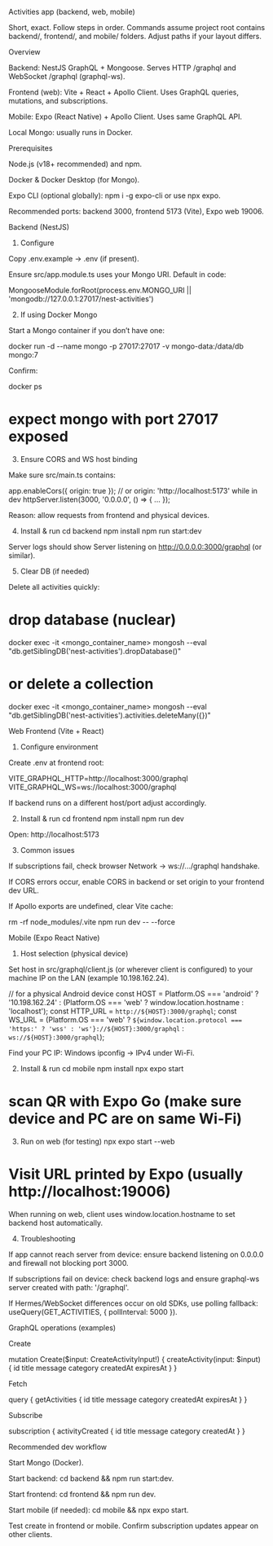  Activities app (backend, web, mobile)

Short, exact. Follow steps in order. Commands assume project root contains backend/, frontend/, and mobile/ folders. Adjust paths if your layout differs.

Overview

Backend: NestJS GraphQL + Mongoose. Serves HTTP /graphql and WebSocket /graphql (graphql-ws).

Frontend (web): Vite + React + Apollo Client. Uses GraphQL queries, mutations, and subscriptions.

Mobile: Expo (React Native) + Apollo Client. Uses same GraphQL API.

Local Mongo: usually runs in Docker.

Prerequisites

Node.js (v18+ recommended) and npm.

Docker & Docker Desktop (for Mongo).

Expo CLI (optional globally): npm i -g expo-cli or use npx expo.

Recommended ports: backend 3000, frontend 5173 (Vite), Expo web 19006.

Backend (NestJS)
1. Configure

Copy .env.example → .env (if present).

Ensure src/app.module.ts uses your Mongo URI. Default in code:

MongooseModule.forRoot(process.env.MONGO_URI || 'mongodb://127.0.0.1:27017/nest-activities')

2. If using Docker Mongo

Start a Mongo container if you don’t have one:

docker run -d --name mongo -p 27017:27017 -v mongo-data:/data/db mongo:7


Confirm:

docker ps
# expect mongo with port 27017 exposed

3. Ensure CORS and WS host binding

Make sure src/main.ts contains:

app.enableCors({ origin: true });
// or origin: 'http://localhost:5173' while in dev
httpServer.listen(3000, '0.0.0.0', () => { ... });


Reason: allow requests from frontend and physical devices.

4. Install & run
cd backend
npm install
npm run start:dev


Server logs should show Server listening on http://0.0.0.0:3000/graphql (or similar).

5. Clear DB (if needed)

Delete all activities quickly:

# drop database (nuclear)
docker exec -it <mongo_container_name> mongosh --eval "db.getSiblingDB('nest-activities').dropDatabase()"
# or delete a collection
docker exec -it <mongo_container_name> mongosh --eval "db.getSiblingDB('nest-activities').activities.deleteMany({})"

Web Frontend (Vite + React)
1. Configure environment

Create .env at frontend root:

VITE_GRAPHQL_HTTP=http://localhost:3000/graphql
VITE_GRAPHQL_WS=ws://localhost:3000/graphql


If backend runs on a different host/port adjust accordingly.

2. Install & run
cd frontend
npm install
npm run dev


Open: http://localhost:5173

3. Common issues

If subscriptions fail, check browser Network -> ws://.../graphql handshake.

If CORS errors occur, enable CORS in backend or set origin to your frontend dev URL.

If Apollo exports are undefined, clear Vite cache:

rm -rf node_modules/.vite
npm run dev -- --force

Mobile (Expo React Native)
1. Host selection (physical device)

Set host in src/graphql/client.js (or wherever client is configured) to your machine IP on the LAN (example 10.198.162.24).

// for a physical Android device
const HOST = Platform.OS === 'android' ? '10.198.162.24' : (Platform.OS === 'web' ? window.location.hostname : 'localhost');
const HTTP_URL = `http://${HOST}:3000/graphql`;
const WS_URL = (Platform.OS === 'web' ? `${window.location.protocol === 'https:' ? 'wss' : 'ws'}://${HOST}:3000/graphql` : `ws://${HOST}:3000/graphql`);


Find your PC IP: Windows ipconfig → IPv4 under Wi-Fi.

2. Install & run
cd mobile
npm install
npx expo start
# scan QR with Expo Go (make sure device and PC are on same Wi-Fi)

3. Run on web (for testing)
npx expo start --web
# Visit URL printed by Expo (usually http://localhost:19006)


When running on web, client uses window.location.hostname to set backend host automatically.

4. Troubleshooting

If app cannot reach server from device: ensure backend listening on 0.0.0.0 and firewall not blocking port 3000.

If subscriptions fail on device: check backend logs and ensure graphql-ws server created with path: '/graphql'.

If Hermes/WebSocket differences occur on old SDKs, use polling fallback: useQuery(GET_ACTIVITIES, { pollInterval: 5000 }).

GraphQL operations (examples)

Create

mutation Create($input: CreateActivityInput!) {
  createActivity(input: $input) {
    id title message category createdAt expiresAt
  }
}


Fetch

query {
  getActivities { id title message category createdAt expiresAt }
}


Subscribe

subscription {
  activityCreated { id title message category createdAt }
}

Recommended dev workflow

Start Mongo (Docker).

Start backend: cd backend && npm run start:dev.

Start frontend: cd frontend && npm run dev.

Start mobile (if needed): cd mobile && npx expo start.


Test create in frontend or mobile. Confirm subscription updates appear on other clients.
